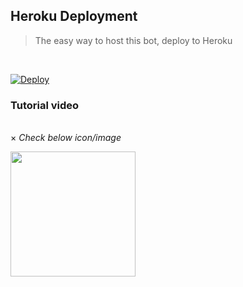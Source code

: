 <h2> Heroku Deployment </h2>

> The easy way to host this bot, deploy to Heroku 
<br>

[![Deploy](https://www.herokucdn.com/deploy/button.svg)](https://dashboard.heroku.com/new?template=https://github.com/arimaxx/SpamX5)

<h3>Tutorial video</h3>
<br>
× <i> Check below icon/image </i> <br>

<p><a href="https://youtu.be/GW_ZNdRrFtg"><img src="https://telegra.ph//file/022296de189ff726a4f1e.jpg" width="200""/></a></p>

